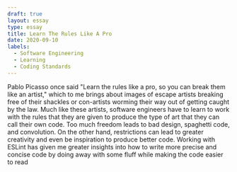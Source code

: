 ```yaml
---
draft: true
layout: essay
type: essay
title: Learn The Rules Like A Pro
date: 2020-09-10
labels:
  - Software Engineering
  - Learning
  - Coding Standards
---
```

<p> Pablo Picasso once said "Learn the rules like a pro, so you can break them like an artist," which to me brings about images of escape artists breaking free of their shackles or con-artists worming their way out of getting caught by the law. Much like these artists, software engineers have to learn to work with the rules that they are given to produce the type of art that they can call their own code. Too much freedom leads to bad design, spaghetti code, and convolution. On the other hand, restrictions can lead to greater creativity and even be inspiration to produce better code. Working with ESLint has given me greater insights into how to write more precise and concise code by doing away with some fluff while making the code easier to read </p>  
